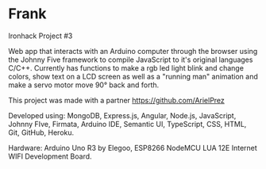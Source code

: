 # Frank
Ironhack Project #3

Web app that interacts with an Arduino computer through the browser using the Johnny Five framework to compile JavaScript to it's original languages C/C++. Currently has functions to make a rgb led light blink and change colors, show text on a LCD screen as well as a "running man" animation and make a servo motor move 90° back and forth.

This project was made with a partner https://github.com/ArielPrez

Developed using: MongoDB, Express.js, Angular, Node.js, JavaScript, Johnny FIve, Firmata, Arduino IDE, Semantic UI, TypeScript, CSS, HTML, Git, GitHub, Heroku.

Hardware: Arduino Uno R3 by Elegoo, ESP8266 NodeMCU LUA 12E Internet WIFI Development Board.
